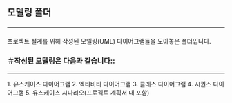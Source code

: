 ## 모델링 폴더<hr>
프로젝트 설계를 위해 작성된 모델링(UML) 다이어그램들을 모아놓은 폴더입니다.
    
    
### ＃작성된 모델링은 다음과 같습니다::
<hr>
<p>
1. 유스케이스 다이어그램
2. 엑티비티 다이어그램
3. 클래스 다이어그램
4. 시퀀스 다이어그램
5. 유스케이스 시나리오(프로젝트 계획서 내 포함)
</p>
